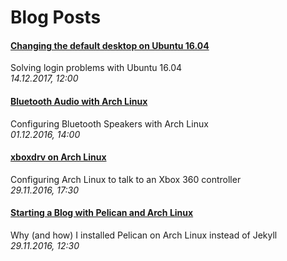 # Blog Posts

<!--
### [Visualising the Collatz Conjecture](posts/collatz.html)
Drawing Collatz Graphs with Java and Graphviz
<br/>_02.12.2016, 00:10_
-->

#### [Changing the default desktop on Ubuntu 16.04](default-desktop-ubuntu.html)
Solving login problems with Ubuntu 16.04
<br/>_14.12.2017, 12:00_

#### [Bluetooth Audio with Arch Linux](bluetooth-arch.html)
Configuring Bluetooth Speakers with Arch Linux
<br/>_01.12.2016, 14:00_

#### [xboxdrv on Arch Linux](xboxdrv-arch.html)
Configuring Arch Linux to talk to an Xbox 360 controller
<br/>_29.11.2016, 17:30_

#### [Starting a Blog with Pelican and Arch Linux](pelican-arch.html)
Why (and how) I installed Pelican on Arch Linux instead of Jekyll
<br/>_29.11.2016, 12:30_

